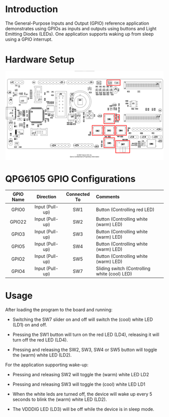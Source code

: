 # Introduction

The General-Purpose Inputs and Output (GPIO) reference application
demonstrates using GPIOs as inputs and outputs using buttons and Light
Emitting Diodes (LEDs). One application supports waking up from sleep
using a GPIO interrupt.

# Hardware Setup

<div align="center">
  <img src="images/gpio.png" alt="QPG6105 Smart Home and Lighting Carrier Board, GPIO">
</div>

# QPG6105 GPIO Configurations

| GPIO Name| Direction| Connected To| Comments|
|:----------:|:----------:|:----------:|:---------|
| GPIO0| Input (Pull-up)| SW1| Button (Controlling red LED) |
| GPIO22| Input (Pull-up)| SW2| Button (Controlling white (warm) LED) |
| GPIO3| Input (Pull-up)| SW3| Button (Controlling white (warm) LED) |
| GPIO5| Input (Pull-up)| SW4| Button (Controlling white (warm) LED) |
| GPIO2| Input (Pull-up)| SW5| Button (Controlling white (warm) LED) |
| GPIO4| Input (Pull-up)| SW7| Sliding switch (Controlling white (cool) LED) |


# Usage


After loading the program to the board and running:

-   Switching the SW7 slider on and off will switch the (cool) white LED
    (LD1) on and off.

-   Pressing the SW1 button will turn on the red LED (LD4), releasing it will turn off the red LED (LD4).

-   Pressing and releasing the SW2, SW3, SW4 or SW5 button will toggle the (warm) white
    LED (LD2).

For the application supporting wake-up:

-   Pressing and releasing SW2 will toggle the (warm) white LED LD2

-   Pressing and releasing SW3 will toggle the (cool) white LED LD1

-   When the white leds are turned off, the device will wake up every 5 seconds to blink the (warm) white LED (LD2).

-   The VDDDIG LED (LD3) will be off while the device is in sleep mode.
